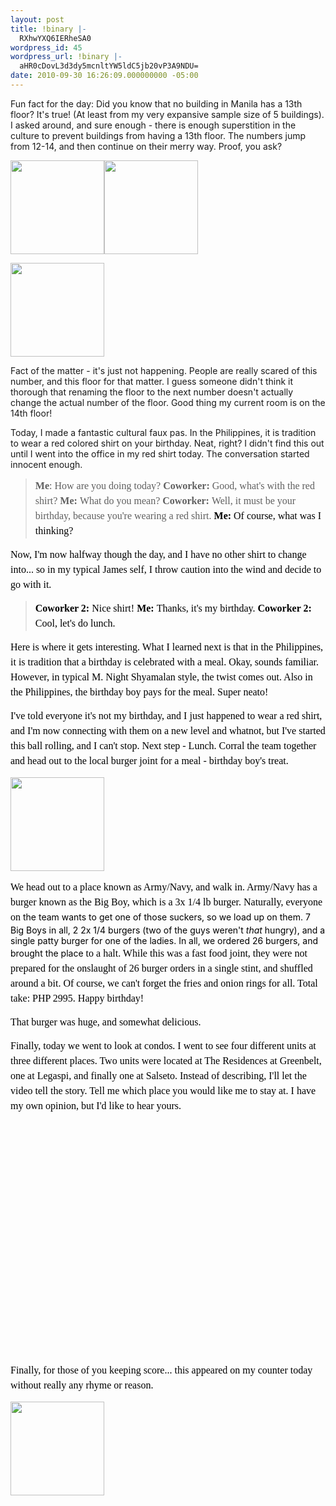 ```yaml
---
layout: post
title: !binary |-
  RXhwYXQ6IERheSA0
wordpress_id: 45
wordpress_url: !binary |-
  aHR0cDovL3d3dy5mcnltYW5ldC5jb20vP3A9NDU=
date: 2010-09-30 16:26:09.000000000 -05:00
---
```

Fun fact for the day: Did you know that no building in Manila has a 13th floor? It's true! (At least from my very expansive sample size of 5 buildings). I asked around, and sure enough - there is enough superstition in the culture to prevent buildings from having a 13th floor. The numbers jump from 12-14, and then continue on their merry way. Proof, you ask?

<!--more-->
<p style="text-align: left;"><a href="http://www.frymanet.com/wp-content/uploads/2010/09/EnterpriseCenter_13.jpg"><img class="size-thumbnail wp-image-50 alignleft" title="EnterpriseCenter_13" src="http://www.frymanet.com/wp-content/uploads/2010/09/EnterpriseCenter_13-150x150.jpg" alt="" width="150" height="150" /></a><a href="http://www.frymanet.com/wp-content/uploads/2010/09/Greenbelt_132.jpg"><img class="size-thumbnail wp-image-49 alignleft" title="Greenbelt_13" src="http://www.frymanet.com/wp-content/uploads/2010/09/Greenbelt_132-150x150.jpg" alt="" width="150" height="150" /></a></p>
<p style="text-align: left;"></p>
<p style="text-align: left;"></p>
<p style="text-align: left;"><a href="http://www.frymanet.com/wp-content/uploads/2010/09/Legaspi_13.jpg"><img class="size-thumbnail wp-image-48  alignleft" title="Legaspi_13" src="http://www.frymanet.com/wp-content/uploads/2010/09/Legaspi_13-150x150.jpg" alt="" width="150" height="150" /></a></p>
<p style="text-align: left;"></p>
<p style="text-align: left;"></p>
<p style="text-align: left;"></p>
<p style="text-align: left;"></p>
<p style="text-align: left;">Fact of the matter - it's just not happening. People are really scared of this number, and this floor for that matter. I guess someone didn't think it thorough that renaming the floor to the next number doesn't actually change the actual number of the floor. Good thing my current room is on the 14th floor!</p>
<p style="text-align: left;">Today, I made a fantastic cultural faux pas. In the Philippines, it is tradition to wear a red colored shirt on your birthday. Neat, right? I didn't find this out until I went into the office in my red shirt today. The conversation started innocent enough.</p>

<blockquote><span style="font-family: Georgia, 'Bitstream Charter', serif; line-height: 24px; font-size: 16px;"><strong>Me</strong>: How are you doing today?</span>
<span style="font-family: Georgia, 'Bitstream Charter', serif; line-height: 24px; font-size: 16px;"><strong>Coworker: </strong>Good, what's with the red shirt?
<strong>Me: </strong>What do you mean?
<strong>Coworker: </strong>Well, it must be your birthday, because you're wearing a red shirt.
<span style="color: #000000;"><strong>Me: </strong>Of course, what was I thinking? </span></span></blockquote>
<span style="font-family: Georgia, 'Bitstream Charter', serif; line-height: 24px; font-size: 16px;"><span style="color: #000000;">Now, I'm now halfway though the day, and I have no other shirt to change into... so in my typical James self, I throw caution into the wind and decide to go with it. </span></span>
<blockquote><span style="font-family: Georgia, 'Bitstream Charter', serif; line-height: 24px; font-size: 16px;"><span style="color: #000000;"><strong>Coworker 2: </strong>Nice shirt!
<strong>Me: </strong>Thanks, it's my birthday.
<strong>Coworker 2: </strong>Cool, let's do lunch.</span></span></blockquote>
<p style="text-align: left;"><span style="font-family: Georgia, 'Bitstream Charter', serif; line-height: 24px; font-size: 16px;"><span style="color: #000000;">Here is where it gets interesting. What I learned next is that in the Philippines, it is tradition that a birthday is celebrated with a meal. Okay, sounds familiar. However, in typical M. Night Shyamalan style, the twist comes out. Also in the Philippines, the birthday boy pays for the meal. Super neato! </span></span></p>
<p style="text-align: left;"><span style="font-family: Georgia, 'Bitstream Charter', serif; line-height: 24px; font-size: 16px;"><span style="color: #000000;">I've told everyone it's not my birthday, and I just happened to wear a red shirt, and I'm now connecting with them on a new level and whatnot, but I've started this ball rolling, and I can't stop. Next step - Lunch. Corral the team together and head out to the local burger joint for a meal - birthday boy's treat. </span></span></p>
<img class="alignleft size-thumbnail wp-image-58" title="ArmyNavyBurger" src="http://www.frymanet.com/wp-content/uploads/2010/09/ArmyNavyBurger-150x150.jpg" alt="" width="150" height="150" />
<p style="text-align: left;"><span style="font-family: Georgia, 'Bitstream Charter', serif; line-height: 24px; font-size: 16px;"><span style="color: #000000;">We head out to a place known as Army/Navy, and walk in. Army/Navy has a burger known as the Big Boy, which is a 3x 1/4 lb burger. Naturally, everyone on </span></span><span style="color: #000000;">the team wants to get one of those suckers, so we load up on them. 7 Big Boys in all, 2 2x 1/4 burgers (two of the guys weren't <em>that </em>hungry), and a single patty burger for one of the ladies. In all, we ordered 26 burgers, and brought the place</span><span style="font-family: Georgia, 'Bitstream Charter', serif; line-height: 24px; font-size: 16px;"><span style="color: #000000;"> to a halt. While this was a fast food joint, they were not prepared for the onslaught of 26 burger orders in a single stint, and shuffled around a bit. Of course, we can't forget the fries and onion rings for all. Total take: PHP 2995. Happy birthday!</span></span></p>
<p style="text-align: left;"><span style="font-family: Georgia, 'Bitstream Charter', serif; line-height: 24px; font-size: 16px;"><span style="color: #000000;">That burger was huge, and somewhat delicious. </span></span></p>

<div style="text-align: left;"><span style="font-size: medium;"><span style="line-height: 24px;"> </span></span><span style="font-family: Georgia, 'Bitstream Charter', serif; line-height: 24px; font-size: 16px;"><span style="color: #000000;">Finally, today we went to look at condos. I went to see four different units at three different places. Two units were located at The Residences at Greenbelt, one at Legaspi, and finally one at Salseto. Instead of describing, I'll let the video tell the story. Tell me which place you would like me to stay at. I have my own opinion, but I'd like to hear yours.</span></span></div>
<div style="text-align: left;"><span style="font-family: Georgia, 'Bitstream Charter', serif; line-height: 24px; font-size: 16px;"><span style="color: #000000;"> </span><object classid="clsid:d27cdb6e-ae6d-11cf-96b8-444553540000" width="640" height="385" codebase="http://download.macromedia.com/pub/shockwave/cabs/flash/swflash.cab#version=6,0,40,0"><param name="allowFullScreen" value="true" /><param name="allowscriptaccess" value="always" /><param name="src" value="http://www.youtube.com/v/XKm3AFFHH5U?fs=1&amp;hl=en_US" /><param name="allowfullscreen" value="true" /><embed type="application/x-shockwave-flash" width="640" height="385" src="http://www.youtube.com/v/XKm3AFFHH5U?fs=1&amp;hl=en_US" allowscriptaccess="always" allowfullscreen="true"> </embed></object></span></div>
<div style="text-align: left;"><span style="font-family: Georgia, 'Bitstream Charter', serif; line-height: 24px; font-size: 16px;"><span style="color: #000000;"> </span></span></div>
<p style="text-align: left;"><span style="font-family: Georgia, 'Bitstream Charter', serif; line-height: 24px; font-size: 16px;"><span style="color: #000000;">Finally, for those of you keeping score... this appeared on my counter today without really any rhyme or reason.
</span></span></p>
<p style="text-align: left;"><span style="font-family: Georgia, 'Bitstream Charter', serif; line-height: 24px; font-size: 16px;"><span style="color: #000000;"><a href="http://www.frymanet.com/wp-content/uploads/2010/09/CanOpener.jpg"><img class="alignleft size-thumbnail wp-image-61" title="CanOpener" src="http://www.frymanet.com/wp-content/uploads/2010/09/CanOpener-150x150.jpg" alt="" width="150" height="150" /></a>
</span></span></p>
<span style="font-family: Georgia, 'Bitstream Charter', serif; line-height: 24px; font-size: 16px;"> </span>

<span style="font-family: Georgia, 'Bitstream Charter', serif; line-height: 24px; font-size: 16px;"> </span>
<p style="text-align: left;"></p>
<p style="text-align: left;"></p>
<p style="text-align: left;"></p>
